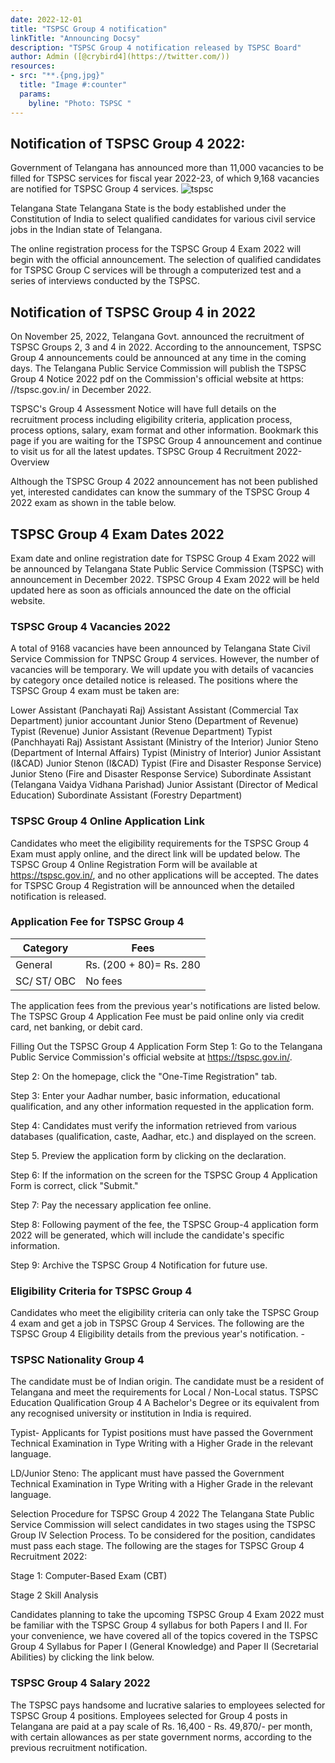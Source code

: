 ```yaml
---
date: 2022-12-01
title: "TSPSC Group 4 notification"
linkTitle: "Announcing Docsy"
description: "TSPSC Group 4 notification released by TSPSC Board"
author: Admin ([@crybird4](https://twitter.com/))
resources:
- src: "**.{png,jpg}"
  title: "Image #:counter"
  params:
    byline: "Photo: TSPSC "
---
```




## Notification of  TSPSC Group 4 2022:

Government of Telangana has announced more than 11,000 vacancies to be filled for TSPSC services for fiscal year 2022-23, of which 9,168 vacancies are notified for TSPSC Group 4 services.
![tspsc](https://assets.thehansindia.com/h-upload/2022/03/26/1283747-tspsc.webp)

 Telangana State Telangana State is the body established under the Constitution of India to select qualified candidates for various civil service jobs in the Indian state of Telangana.


 The online registration process for the TSPSC Group 4 Exam 2022 will begin with the official announcement. The selection of qualified candidates for TSPSC Group C services will be through a computerized test and a series of interviews conducted by the TSPSC.

## Notification  of TSPSC Group 4 in 2022
On November 25, 2022, Telangana Govt. announced the recruitment of TSPSC Groups 2, 3 and 4 in 2022. According to the announcement, TSPSC Group 4 announcements could be announced at any time in the coming days. The Telangana Public Service Commission will publish the TSPSC Group 4 Notice 2022 pdf on the Commission's official website at https:
//tspsc.gov.in/ in December 2022. 

TSPSC's Group 4 Assessment Notice will have full details on the recruitment process including eligibility criteria, application process, process options, salary, exam format and other information.
 Bookmark this page if you are waiting for the TSPSC Group 4 announcement and continue to visit us for all the latest updates. TSPSC Group 4 Recruitment 2022- Overview

Although the TSPSC Group 4 2022 announcement has not been published yet, interested candidates can know the summary of the TSPSC Group 4 2022 exam as shown in the table below.


## TSPSC Group 4 Exam Dates 2022
Exam date and online registration date for TSPSC Group 4 Exam 2022 will be announced by Telangana State Public Service Commission (TSPSC) with announcement in December 2022. TSPSC Group 4 Exam 2022 will be held updated here as soon as officials announced the date on the official website.


### TSPSC Group 4 Vacancies 2022

A total of 9168 vacancies have been announced by Telangana State Civil Service Commission for TNPSC Group 4 services. However, the number of vacancies will be temporary. We will update you with details of vacancies by category once detailed notice is released. The positions where the TSPSC Group 4 exam must be taken are:

Lower Assistant (Panchayati Raj)
Assistant Assistant (Commercial Tax Department)
junior accountant
Junior Steno (Department of Revenue)
Typist (Revenue)
Junior Assistant (Revenue Department)
Typist (Panchhayati Raj)
Assistant Assistant (Ministry of the Interior)
Junior Steno (Department of Internal Affairs)
Typist (Ministry of Interior)
Junior Assistant (I&CAD)
Junior Stenon (I&CAD)
Typist (Fire and Disaster Response Service)
Junior Steno (Fire and Disaster Response Service)
Subordinate Assistant (Telangana Vaidya Vidhana Parishad)
Junior Assistant (Director of Medical Education)
Subordinate Assistant (Forestry Department)


### TSPSC Group 4 Online Application Link

Candidates who meet the eligibility requirements for the TSPSC Group 4 Exam must apply online, and the direct link will be updated below. The TSPSC Group 4 Online Registration Form will be available at https://tspsc.gov.in/, and no other applications will be accepted. The dates for TSPSC Group 4 Registration will be announced when the detailed notification is released.


### Application Fee for TSPSC Group 4


|**Category**  | **Fees**  |
|--|--|
|General  |Rs. (200 + 80)= Rs. 280  |
|SC/ ST/ OBC |   No fees| 


The application fees from the previous year's notifications are listed below. The TSPSC Group 4 Application Fee must be paid online only via credit card, net banking, or debit card.


Filling Out the TSPSC Group 4 Application Form
Step 1: Go to the Telangana Public Service Commission's official website at https://tspsc.gov.in/.

Step 2: On the homepage, click the "One-Time Registration" tab.

Step 3: Enter your Aadhar number, basic information, educational qualification, and any other information requested in the application form.

Step 4: Candidates must verify the information retrieved from various databases (qualification, caste, Aadhar, etc.) and displayed on the screen.

Step 5. Preview the application form by clicking on the declaration.

Step 6: If the information on the screen for the TSPSC Group 4 Application Form is correct, click "Submit."

Step 7: Pay the necessary application fee online.

Step 8: Following payment of the fee, the TSPSC Group-4 application form 2022 will be generated, which will include the candidate's specific information.

Step 9: Archive the TSPSC Group 4 Notification for future use.

### Eligibility Criteria for TSPSC Group 4
Candidates who meet the eligibility criteria can only take the TSPSC Group 4 exam and get a job in TSPSC Group 4 Services. The following are the TSPSC Group 4 Eligibility details from the previous year's notification. -

### TSPSC Nationality Group 4
The candidate must be of Indian origin.
The candidate must be a resident of Telangana and meet the requirements for Local / Non-Local status.
TSPSC Education Qualification Group 4
A Bachelor's Degree or its equivalent from any recognised university or institution in India is required.

Typist- Applicants for Typist positions must have passed the Government Technical Examination in Type Writing with a Higher Grade in the relevant language.

LD/Junior Steno: The applicant must have passed the Government Technical Examination in Type Writing with a Higher Grade in the relevant language.

Selection Procedure for TSPSC Group 4 2022
The Telangana State Public Service Commission will select candidates in two stages using the TSPSC Group IV Selection Process. To be considered for the position, candidates must pass each stage. The following are the stages for TSPSC Group 4 Recruitment 2022:

Stage 1: Computer-Based Exam (CBT)

Stage 2 Skill Analysis


Candidates planning to take the upcoming TSPSC Group 4 Exam 2022 must be familiar with the TSPSC Group 4 syllabus for both Papers I and II. For your convenience, we have covered all of the topics covered in the TSPSC Group 4 Syllabus for Paper I (General Knowledge) and Paper II (Secretarial Abilities) by clicking the link below.



### TSPSC Group 4 Salary 2022
The TSPSC pays handsome and lucrative salaries to employees selected for TSPSC Group 4 positions. Employees selected for Group 4 posts in Telangana are paid at a pay scale of Rs. 16,400 - Rs. 49,870/- per month, with certain allowances as per state government norms, according to the previous recruitment notification.

